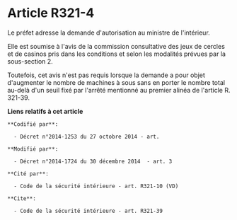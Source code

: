 # Article R321-4

Le préfet adresse la demande d'autorisation au ministre de l'intérieur. 

Elle est soumise à l'avis de la commission consultative des jeux de cercles et de casinos pris dans les conditions et selon
les modalités prévues par la sous-section 2. 

Toutefois, cet avis n'est pas requis lorsque la demande a pour objet d'augmenter le nombre de machines à sous sans en porter
le nombre total au-delà d'un seuil fixé par l'arrêté mentionné au premier alinéa de l'article R. 321-39.

**Liens relatifs à cet article**

	**Codifié par**:

	  - Décret n°2014-1253 du 27 octobre 2014 - art.

	**Modifié par**:

	  - Décret n°2014-1724 du 30 décembre 2014  - art. 3

	**Cité par**:

	  - Code de la sécurité intérieure - art. R321-10 (VD)

	**Cite**:

	  - Code de la sécurité intérieure - art. R321-39
